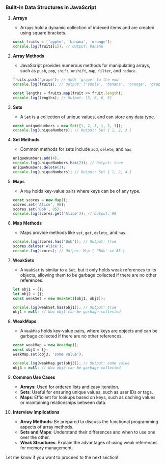 

### Built-in Data Structures in JavaScript

1. **Arrays**
   - Arrays hold a dynamic collection of indexed items and are created using square brackets.
   ```javascript
   const fruits = ['apple', 'banana', 'orange'];
   console.log(fruits[1]); // Output: banana
   ```

2. **Array Methods**
   - JavaScript provides numerous methods for manipulating arrays, such as `push`, `pop`, `shift`, `unshift`, `map`, `filter`, and `reduce`.
   ```javascript
   fruits.push('grape'); // Adds 'grape' to the end
   console.log(fruits); // Output: ['apple', 'banana', 'orange', 'grape']

   const lengths = fruits.map(fruit => fruit.length);
   console.log(lengths); // Output: [5, 6, 6, 5]
   ```

3. **Sets**
   - A `Set` is a collection of unique values, and can store any data type.
   ```javascript
   const uniqueNumbers = new Set([1, 2, 3, 1, 2, 3]);
   console.log(uniqueNumbers); // Output: Set { 1, 2, 3 }
   ```

4. **Set Methods**
   - Common methods for sets include `add`, `delete`, and `has`.
   ```javascript
   uniqueNumbers.add(4);
   console.log(uniqueNumbers.has(2)); // Output: true
   uniqueNumbers.delete(3);
   console.log(uniqueNumbers); // Output: Set { 1, 2, 4 }
   ```

5. **Maps**
   - A `Map` holds key-value pairs where keys can be of any type.
   ```javascript
   const scores = new Map();
   scores.set('Alice', 90);
   scores.set('Bob', 85);
   console.log(scores.get('Alice')); // Output: 90
   ```

6. **Map Methods**
   - Maps provide methods like `set`, `get`, `delete`, and `has`.
   ```javascript
   console.log(scores.has('Bob')); // Output: true
   scores.delete('Alice');
   console.log(scores); // Output: Map { 'Bob' => 85 }
   ```

7. **WeakSets**
   - A `WeakSet` is similar to a `Set`, but it only holds weak references to its objects, allowing them to be garbage collected if there are no other references.
   ```javascript
   let obj1 = {};
   let obj2 = {};
   const weakSet = new WeakSet([obj1, obj2]);

   console.log(weakSet.has(obj1)); // Output: true
   obj1 = null; // Now obj1 can be garbage collected
   ```

8. **WeakMaps**
   - A `WeakMap` holds key-value pairs, where keys are objects and can be garbage collected if there are no other references.
   ```javascript
   const weakMap = new WeakMap();
   const obj3 = {};
   weakMap.set(obj3, 'some value');

   console.log(weakMap.get(obj3)); // Output: some value
   obj3 = null; // Now obj3 can be garbage collected
   ```

9. **Common Use Cases**
   - **Arrays**: Used for ordered lists and easy iteration.
   - **Sets**: Useful for ensuring unique values, such as user IDs or tags.
   - **Maps**: Efficient for lookups based on keys, such as caching values or maintaining relationships between data.

10. **Interview Implications**
    - **Array Methods**: Be prepared to discuss the functional programming aspects of array methods.
    - **Sets and Maps**: Understand their differences and when to use one over the other.
    - **Weak Structures**: Explain the advantages of using weak references for memory management.

Let me know if you want to proceed to the next section!



